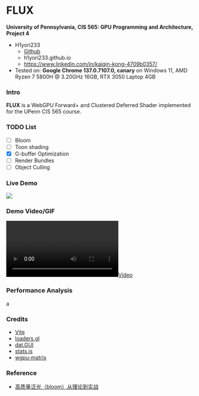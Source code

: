 FLUX
======================
**University of Pennsylvania, CIS 565: GPU Programming and Architecture, Project 4**

* H1yori233
  * [Github](https://github.com/H1yori233)
  * h1yori233.github.io
  * https://www.linkedin.com/in/kaiqin-kong-4709b0357/
* Tested on: **Google Chrome 137.0.7107.0, canary** on Windows 11, AMD Ryzen 7 5800H @ 3.20GHz 16GB, RTX 3050 Laptop 4GB

### Intro
**FLUX** is a WebGPU Forward+ and Clustered Deferred Shader implemented for the UPenn CIS 565 course.

### TODO List
- [ ] Bloom
- [ ] Toon shading
- [X] G-buffer Optimization
- [ ] Render Bundles
- [ ] Object Culling

### Live Demo

[![](img/thumb.png)](https://h1yori233.github.io/FLUX/)

### Demo Video/GIF

[![](img/video.mp4)](TODO)

### Performance Analysis

a

### Credits

- [Vite](https://vitejs.dev/)
- [loaders.gl](https://loaders.gl/)
- [dat.GUI](https://github.com/dataarts/dat.gui)
- [stats.js](https://github.com/mrdoob/stats.js)
- [wgpu-matrix](https://github.com/greggman/wgpu-matrix)

### Reference
- [高质量泛光（bloom）从理论到实战](https://zhuanlan.zhihu.com/p/525500877)
